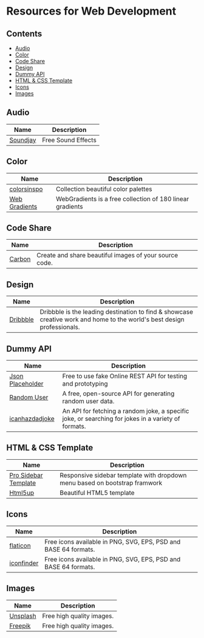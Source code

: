 # Resources for Web Development

## Contents

- [Audio](#audio)
- [Color](#color)
- [Code Share](#code-share)
- [Design](#design)
- [Dummy API](#dummy-api)
- [HTML & CSS Template](#html-&-css-template)
- [Icons](#icons)
- [Images](#images)

## Audio

| Name | Description |
|---|---|
| [Soundjay](https://www.soundjay.com/)  | Free Sound Effects  |

## Color

| Name | Description |
|---|---|
| [colorsinspo](https://colorsinspo.com) | Collection beautiful color palettes  |
| [Web Gradients](https://webgradients.com) | WebGradients is a free collection of 180 linear gradients  |

## Code Share

| Name | Description |
|---|---|
| [Carbon](https://carbon.now.sh) | Create and share beautiful images of your source code.  |

## Design

| Name | Description |
|---|---|
| [Dribbble](https://dribbble.com/shots/popular/web-design) | Dribbble is the leading destination to find & showcase creative work and home to the world's best design professionals.  |

## Dummy API

| Name | Description |
|---|---|
| [Json Placeholder](https://jsonplaceholder.typicode.com)  | Free to use fake Online REST API for testing and prototyping  |
| [Random User](https://randomuser.me/)  | A free, open-source API for generating random user data.  |
| [icanhazdadjoke](https://icanhazdadjoke.com/api)  | An API for fetching a random joke, a specific joke, or searching for jokes in a variety of formats.  |

## HTML & CSS Template

| Name | Description |
|---|---|
| [Pro Sidebar Template](https://github.com/azouaoui-med/pro-sidebar-template) | Responsive sidebar template with dropdown menu based on bootstrap framwork  |
| [Html5up](https://html5up.net) | Beautiful HTML5 template  |

## Icons

| Name | Description |
|---|---|
| [flaticon](https://www.flaticon.com) | Free icons available in PNG, SVG, EPS, PSD and BASE 64 formats.  |
| [iconfinder](https://www.iconfinder.com) | Free icons available in PNG, SVG, EPS, PSD and BASE 64 formats.  |

## Images

| Name | Description |
|---|---|
| [Unsplash](https://unsplash.com) | Free high quality images.  |
| [Freepik](https://www.freepik.com) | Free high quality images.  |

